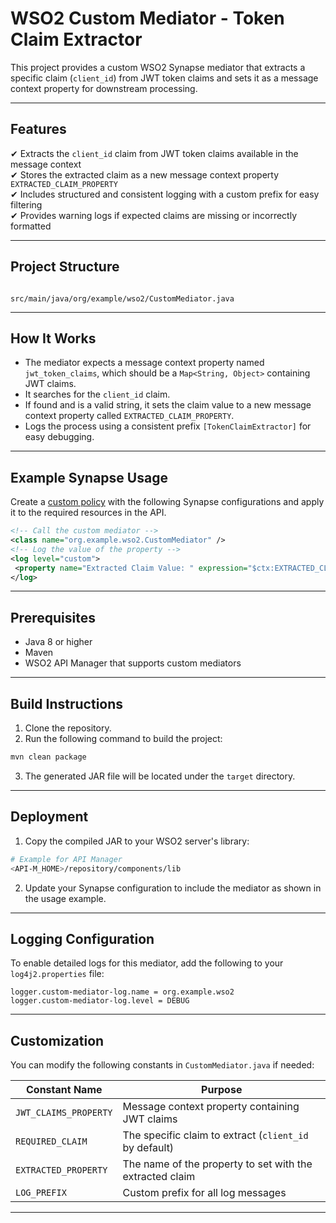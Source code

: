 # WSO2 Custom Mediator - Token Claim Extractor

This project provides a custom WSO2 Synapse mediator that extracts a specific claim (`client_id`) from JWT token claims and sets it as a message context property for downstream processing.

---

## Features

✔ Extracts the `client_id` claim from JWT token claims available in the message context  
✔ Stores the extracted claim as a new message context property `EXTRACTED_CLAIM_PROPERTY`  
✔ Includes structured and consistent logging with a custom prefix for easy filtering  
✔ Provides warning logs if expected claims are missing or incorrectly formatted  

---

## Project Structure

```

src/main/java/org/example/wso2/CustomMediator.java

````

---

## How It Works

- The mediator expects a message context property named `jwt_token_claims`, which should be a `Map<String, Object>` containing JWT claims.
- It searches for the `client_id` claim.
- If found and is a valid string, it sets the claim value to a new message context property called `EXTRACTED_CLAIM_PROPERTY`.
- Logs the process using a consistent prefix `[TokenClaimExtractor]` for easy debugging.

---

## Example Synapse Usage
Create a [custom policy](https://apim.docs.wso2.com/en/latest/manage-apis/design/api-policies/create-policy/) with the following Synapse configurations and apply it to the required resources in the API.

```xml
<!-- Call the custom mediator -->
<class name="org.example.wso2.CustomMediator" />
<!-- Log the value of the property -->
<log level="custom">
 <property name="Extracted Claim Value: " expression="$ctx:EXTRACTED_CLAIM_PROPERTY"/>
</log>
````

---

## Prerequisites

* Java 8 or higher
* Maven
* WSO2 API Manager that supports custom mediators

---

## Build Instructions

1. Clone the repository.
2. Run the following command to build the project:

```bash
mvn clean package
```

3. The generated JAR file will be located under the `target` directory.

---

## Deployment

1. Copy the compiled JAR to your WSO2 server's library:

```bash
# Example for API Manager
<API-M_HOME>/repository/components/lib
```

2. Update your Synapse configuration to include the mediator as shown in the usage example.

---

## Logging Configuration

To enable detailed logs for this mediator, add the following to your `log4j2.properties` file:

```properties
logger.custom-mediator-log.name = org.example.wso2
logger.custom-mediator-log.level = DEBUG
```

---

## Customization

You can modify the following constants in `CustomMediator.java` if needed:

| Constant Name         | Purpose                                                  |
| --------------------- | -------------------------------------------------------- |
| `JWT_CLAIMS_PROPERTY` | Message context property containing JWT claims           |
| `REQUIRED_CLAIM`      | The specific claim to extract (`client_id` by default)   |
| `EXTRACTED_PROPERTY`  | The name of the property to set with the extracted claim |
| `LOG_PREFIX`          | Custom prefix for all log messages                       |

---
